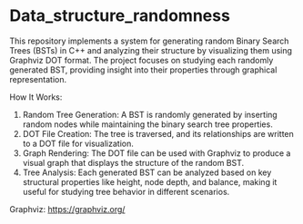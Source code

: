 # Data_structure_randomness
This repository implements a system for generating random Binary Search Trees (BSTs) in C++ and analyzing their structure by visualizing them using Graphviz DOT format. The project focuses on studying each randomly generated BST, providing insight into their properties through graphical representation.

How It Works:
1. Random Tree Generation: A BST is randomly generated by inserting random nodes while maintaining the binary search tree properties.
2. DOT File Creation: The tree is traversed, and its relationships are written to a DOT file for visualization.
3. Graph Rendering: The DOT file can be used with Graphviz to produce a visual graph that displays the structure of the random BST.
4. Tree Analysis: Each generated BST can be analyzed based on key structural properties like height, node depth, and balance, making it useful for studying tree behavior in different scenarios.

Graphviz: https://graphviz.org/
